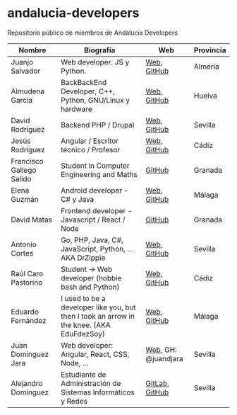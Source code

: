 # andalucia-developers
Repositorio público de miembros de Andalucía Developers

| Nombre | Biografía | Web      | Provincia |
|--------|-----------|----------|-----------|
| Juanjo Salvador | Web developer. JS y Python. | [Web](http://juanjosalvador.me), [GitHub](https://github.com/JuanjoSalvador) | Almería |
| Almudena Garcia | BackBackEnd Developer, C++, Python, GNU/Linux y hardware | [Web](http://hatsuit.wordpress.com), [GitHub](https://github.com/almuhs) | Huelva |
| David Rodríguez | Backend PHP / Drupal | [Web](https://davidjguru.github.io/), [GitHub](https://github.com/davidjguru)| Sevilla |
| Jesús Rodríguez | Angular / Escritor técnico / Profesor | [Web](http://angular-tips.com/), [GitHub](https://github.com/Foxandxss)| Cádiz |
| Francisco Gallego Salido | Student in Computer Engineering and Maths | [GitHub](https://github.com/fgallegosalido) | Granada |
| Elena Guzmán | Android developer - C# y Java| [Web](https://about.me/beelzenef), [GitHub](https://github.com/Beelzenef)| Málaga |
| David Matas | Frontend developer - Javascript / React / Node | [GitHub](https://github.com/davidmatas) | Granada |
| Antonio Cortes | Go, PHP, Java, C#, JavaScript, Python, ... AKA DrZippie  | [Web](https://antoniocortes.com/), [GitHub](https://github.com/drzippie)| Sevilla |
| Raúl Caro Pastorino | Student → Web developer (hobbie bash and Python) | [Web](http://www.fryntiz.es), [GitHub](https://github.com/fryntiz) | Cádiz |
| Eduardo Fernández | I used to be a developer like you, but then I took an arrow in the knee. (AKA EduFdezSoy) | [Web](https://edufdezsoy.es/), [GitHub](https://github.com/EduFdezSoy) | Málaga |
| Juan Domínguez Jara | Web developer: Angular, React, CSS, Node, ... | [Web](https://fuken.xyz), GH: @juandjara | Sevilla |
| Alejandro Domínguez | Estudiante de Administración de Sistemas Informáticos y Redes | [GitLab](https://gitlab.com/aledomu), [GitHub](https://github.com/aledomu) | Sevilla |
